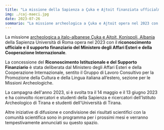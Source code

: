 ```yaml
---
title: "La missione della Sapienza a Çuka e Ajtoit finanziata ufficialmente dal MAECI"
img: ./caj-maeci.jpg
date: 2023-07-26
sommario: "La missione archeologica a Çuka e Ajtoit opera nel 2023 con il riconoscimento ufficiale e il supporto finanziario del Ministero degli Affari Esteri e della Cooperazione Internazionale."
---
```



La missione [archeologica a italo-albanese Çuka e Ajtoit, Konispoli, Albania](../../ricerca/missione-archeologica-sapienza-a-cuka-e-ajtoit-albania/) della Sapienza Università di Roma opera nel 2023 con il **riconoscimento ufficiale e il supporto finanziario del Ministero degli Affari Esteri e della Cooperazione Internazionale**.

La concessione del **Riconoscimento Istituzionale e del Supporto Finanziario** è stata deliberata dal Ministero degli Affari Esteri e della Cooperazione Internazionale, sentito il Gruppo di Lavoro Consultivo per la Promozione della Cultura e della Lingua italiana all’estero, sezione per le Missioni Archeologiche.

La campagna dell'anno 2023, si è svolta tra il 14 maggio e il 13 giugno 2023 e ha coinvolto ricercatori e studenti della Sapienza e ricercatori dell'Istituto Archeologico di Tirana e studenti dell'Università di Tirana.

Altre iniziative di difusione e condivisione dei risultati scientifici con la comunità scientifica sono in programma per i prossimi mesi e verranno tempestivamente annunciati su questo spazio.